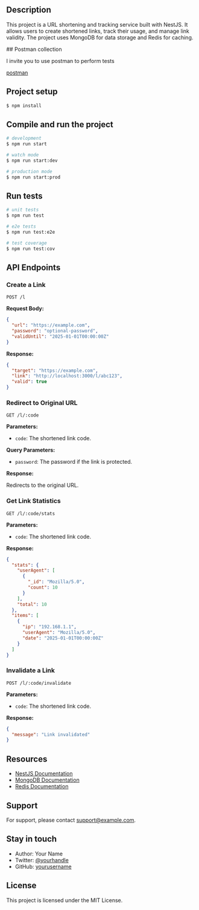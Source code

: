 ## Description

This project is a URL shortening and tracking service built with NestJS. It allows users to create shortened links, track their usage, and manage link validity. The project uses MongoDB for data storage and Redis for caching.

## Postman collection

I invite you to use postman to perform tests

[postman](https://github.com/rhonalchirinos/link-tracker/blob/main/link_tracker.postman_collection.json)

## Project setup

```bash
$ npm install
```

## Compile and run the project

```bash
# development
$ npm run start

# watch mode
$ npm run start:dev

# production mode
$ npm run start:prod
```

## Run tests

```bash
# unit tests
$ npm run test

# e2e tests
$ npm run test:e2e

# test coverage
$ npm run test:cov
```

## API Endpoints

### Create a Link

```http
POST /l
```

**Request Body:**

```json
{
  "url": "https://example.com",
  "password": "optional-password",
  "validUntil": "2025-01-01T00:00:00Z"
}
```

**Response:**

```json
{
  "target": "https://example.com",
  "link": "http://localhost:3000/l/abc123",
  "valid": true
}
```

### Redirect to Original URL

```http
GET /l/:code
```

**Parameters:**

- `code`: The shortened link code.

**Query Parameters:**

- `password`: The password if the link is protected.

**Response:**

Redirects to the original URL.

### Get Link Statistics

```http
GET /l/:code/stats
```

**Parameters:**

- `code`: The shortened link code.

**Response:**

```json
{
  "stats": {
    "userAgent": [
      {
        "_id": "Mozilla/5.0",
        "count": 10
      }
    ],
    "total": 10
  },
  "items": [
    {
      "ip": "192.168.1.1",
      "userAgent": "Mozilla/5.0",
      "date": "2025-01-01T00:00:00Z"
    }
  ]
}
```

### Invalidate a Link

```http
POST /l/:code/invalidate
```

**Parameters:**

- `code`: The shortened link code.

**Response:**

```json
{
  "message": "Link invalidated"
}
```

## Resources

- [NestJS Documentation](https://docs.nestjs.com/)
- [MongoDB Documentation](https://docs.mongodb.com/)
- [Redis Documentation](https://redis.io/documentation)

## Support

For support, please contact [support@example.com](mailto:support@example.com).

## Stay in touch

- Author: Your Name
- Twitter: [@yourhandle](https://twitter.com/yourhandle)
- GitHub: [yourusername](https://github.com/yourusername)

## License

This project is licensed under the MIT License.
